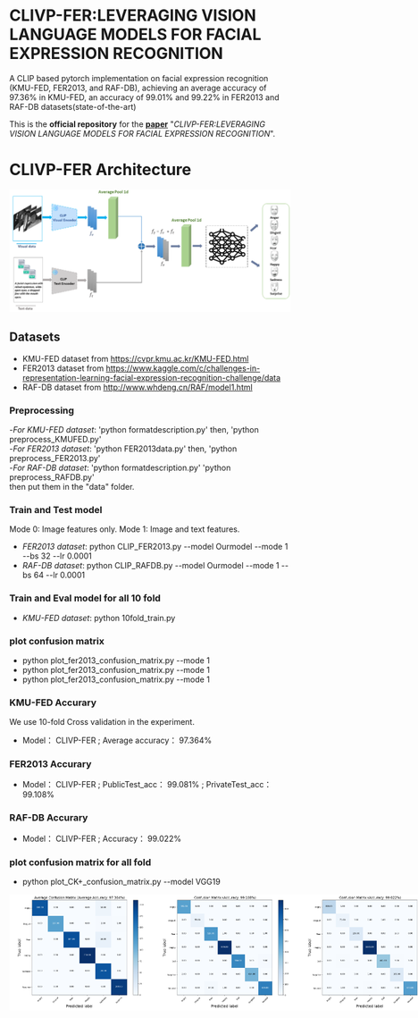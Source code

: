 # CLIVP-FER:LEVERAGING VISION LANGUAGE MODELS FOR FACIAL EXPRESSION RECOGNITION
A CLIP based pytorch implementation on facial expression recognition (KMU-FED, FER2013, and RAF-DB), achieving an average accuracy of 97.36%  in KMU-FED, an accuracy of 99.01% and 99.22% in FER2013  and RAF-DB datasets(state-of-the-art)

This is the **official repository** for the [**paper**](https://arxiv.org/abs/) "*CLIVP-FER:LEVERAGING VISION LANGUAGE MODELS FOR FACIAL EXPRESSION RECOGNITION*".

# CLIVP-FER Architecture
![figures/CLIParch12.png](figures/CLIParch12.png)

## Datasets ##
- KMU-FED dataset from https://cvpr.kmu.ac.kr/KMU-FED.html
- FER2013 dataset from https://www.kaggle.com/c/challenges-in-representation-learning-facial-expression-recognition-challenge/data
- RAF-DB  dataset from http://www.whdeng.cn/RAF/model1.html


### Preprocessing ###
-*For KMU-FED dataset*: 'python formatdescription.py' then, 'python preprocess_KMUFED.py' <Br/>
-*For FER2013 dataset*: 'python FER2013data.py' then, 'python preprocess_FER2013.py' <Br/>
-*For RAF-DB dataset*: 'python formatdescription.py' 'python preprocess_RAFDB.py' <Br/>
then put them in the "data" folder.

### Train and Test model ###
Mode 0: Image features only.
Mode 1: Image and text features.

- *FER2013 dataset*: python CLIP_FER2013.py --model Ourmodel --mode 1 --bs 32 --lr 0.0001
- *RAF-DB dataset*: python CLIP_RAFDB.py --model Ourmodel --mode 1 --bs 64 --lr 0.0001
### Train and Eval model for all 10 fold ###
- *KMU-FED dataset*: python 10fold_train.py

### plot confusion matrix ###
- python plot_fer2013_confusion_matrix.py --mode 1
- python plot_fer2013_confusion_matrix.py --mode 1
- python plot_fer2013_confusion_matrix.py --mode 1
###  KMU-FED Accurary     ###
We use 10-fold Cross validation in the experiment.
- Model：    CLIVP-FER ;       Average accuracy：  97.364%  <Br/>
###  FER2013 Accurary     ###
- Model：    CLIVP-FER ;       PublicTest_acc：  99.081% ;     PrivateTest_acc：99.108%     <Br/>
###  RAF-DB Accurary     ###
- Model：    CLIVP-FER ;       Accuracy：  99.022% <Br/>

### plot confusion matrix for all fold ###
- python plot_CK+_confusion_matrix.py --model VGG19

<div style="display: flex; justify-content: flex-start;">
  <img width=260 src="figures/both.png"/>
  <img width=260 src="figures/FER20132mtrx.png"/>
  <img width=260 src="figures/RAFmtrx.png"/>
</div>


